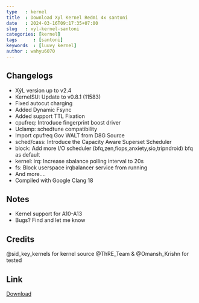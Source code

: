 ```yaml
---
type   : kernel
title  : Download Xyl Kernel Redmi 4x santoni
date   : 2024-03-16T09:17:35+07:00
slug   : xyl-kernel-santoni
categories: [kernel]
tags      : [santoni]
keywords  : [luuvy kernel]
author : wahyu6070
---
```


## Changelogs
- XýL version up to v2.4
- KernelSU: Update to v0.8.1 (11583)
- Fixed autocut charging
- Added Dynamic Fsync
- Added support TTL Fixation
- cpufreq: Introduce fingerprint boost driver
- Uclamp: schedtune compatibility
- Import cpufreq Gov WALT from D8G Source
- sched/cass: Introduce the Capacity Aware Superset Scheduler
- block: Add more I/O scheduler (bfq,zen,fiops,anxiety,sio,tripndroid) bfq as default
- kernel: irq: Increase sbalance polling interval to 20s
- fs: Block userspace irqbalancer service from running
- And more....
- Compiled with Google Clang 18

## Notes
- Kernel support for A10-A13
- Bugs? Find and let me know

## Credits
@sid_key_kernels for kernel source
@ThRE_Team & @Omansh_Krishn for tested


## Link
[Download](https://t.me/xyl_garbage/117)

